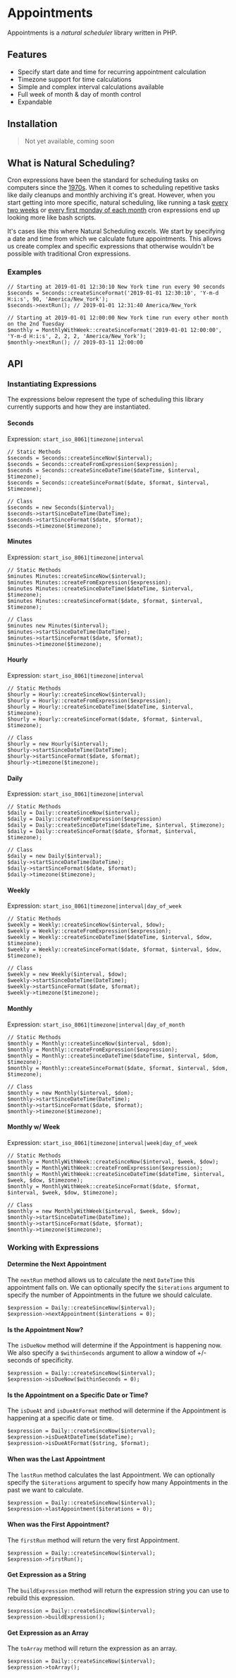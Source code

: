 Appointments
===

Appointments is a _natural scheduler_ library written in PHP.

## Features

* Specify start date and time for recurring appointment calculation
* Timezone support for time calculations
* Simple and complex interval calculations available
* Full week of month & day of month control
* Expandable

## Installation

> Not yet available, coming soon

## What is Natural Scheduling?

Cron expressions have been the standard for scheduling tasks on computers since the [1970s](https://en.wikipedia.org/wiki/Cron). When it comes to scheduling repetitive tasks like daily cleanups and monthly archiving it's great. However, when you start getting into more specific, natural scheduling, like running a task [every two weeks](https://serverfault.com/questions/633264/cronjob-run-every-two-weeks-on-saturday-starting-on-this-saturday/633272) or [every first monday of each month](https://stackoverflow.com/questions/3241086/how-to-schedule-to-run-first-sunday-of-every-month) cron expressions end up looking more like bash scripts.

It's cases like this where Natural Scheduling excels. We start by specifying a date and time from which we calculate future appointments. This allows us create complex and specific expressions that otherwise wouldn't be possible with traditional Cron expressions.

### Examples

```
// Starting at 2019-01-01 12:30:10 New York time run every 90 seconds
$seconds = Seconds::createSinceFormat('2019-01-01 12:30:10', 'Y-m-d H:i:s', 90, 'America/New_York');
$seconds->nextRun(); // 2019-01-01 12:31:40 America/New_York

// Starting at 2019-01-01 12:00:00 New York time run every other month on the 2nd Tuesday
$monthly = MonthlyWithWeek::createSinceFormat('2019-01-01 12:00:00', 'Y-m-d H:i:s', 2, 2, 2, 'America/New_York');
$monthly->nextRun(); // 2019-03-11 12:00:00
```

## API

### Instantiating Expressions

The expressions below represent the type of scheduling this library currently supports and how they are instantiated. 

#### Seconds

Expression: `start_iso_8061|timezone|interval`

```
// Static Methods
$seconds = Seconds::createSinceNow($interval);
$seconds = Seconds::createFromExpression($expression);
$seconds = Seconds::createSinceDateTime($dateTime, $interval, $timezone);
$seconds = Seconds::createSinceFormat($date, $format, $interval, $timezone);

// Class
$seconds = new Seconds($interval);
$seconds->startSinceDateTime(DateTime);
$seconds->startSinceFormat($date, $format);
$seconds->timezone($timezone);
```

#### Minutes

Expression: `start_iso_8061|timezone|interval`

```
// Static Methods
$minutes Minutes::createSinceNow($interval);
$minutes Minutes::createFromExpression($expression);
$minutes Minutes::createSinceDateTime($dateTime, $interval, $timezone);
$minutes Minutes::createSinceFormat($date, $format, $interval, $timezone);

// Class
$minutes new Minutes($interval);
$minutes->startSinceDateTime(DateTime);
$minutes->startSinceFormat($date, $format);
$minutes->timezone($timezone);
```

#### Hourly

Expression: `start_iso_8061|timezone|interval`

```
// Static Methods
$hourly = Hourly::createSinceNow($interval);
$hourly = Hourly::createFromExpression($expression);
$hourly = Hourly::createSinceDateTime($dateTime, $interval, $timezone);
$hourly = Hourly::createSinceFormat($date, $format, $interval, $timezone);

// Class
$hourly = new Hourly($interval);
$hourly->startSinceDateTime(DateTime);
$hourly->startSinceFormat($date, $format);
$hourly->timezone($timezone);
```

#### Daily

Expression: `start_iso_8061|timezone|interval`

```
// Static Methods
$daily = Daily::createSinceNow($interval);
$daily = Daily::createFromExpression($expression)
$daily = Daily::createSinceDateTime($dateTime, $interval, $timezone);
$daily = Daily::createSinceFormat($date, $format, $interval, $timezone);

// Class
$daily = new Daily($interval);
$daily->startSinceDateTime(DateTime);
$daily->startSinceFormat($date, $format);
$daily->timezone($timezone);
```

#### Weekly

Expression: `start_iso_8061|timezone|interval|day_of_week`

```
// Static Methods
$weekly = Weekly::createSinceNow($interval, $dow);
$weekly = Weekly::createFromExpression($expression);
$weekly = Weekly::createSinceDateTime($dateTime, $interval, $dow, $timezone);
$weekly = Weekly::createSinceFormat($date, $format, $interval, $dow, $timezone);

// Class
$weekly = new Weekly($interval, $dow);
$weekly->startSinceDateTime(DateTime);
$weekly->startSinceFormat($date, $format);
$weekly->timezone($timezone);
```

#### Monthly

Expression: `start_iso_8061|timezone|interval|day_of_month`

```
// Static Methods
$monthly = Monthly::createSinceNow($interval, $dom);
$monthly = Monthly::createFromExpression($expression);
$monthly = Monthly::createSinceDateTime($dateTime, $interval, $dom, $timezone);
$monthly = Monthly::createSinceFormat($date, $format, $interval, $dom, $timezone);

// Class
$monthly = new Monthly($interval, $dom);
$monthly->startSinceDateTime(DateTime);
$monthly->startSinceFormat($date, $format);
$monthly->timezone($timezone);
```

#### Monthly w/ Week

Expression: `start_iso_8061|timezone|interval|week|day_of_week`

```
// Static Methods
$monthly = MonthlyWithWeek::createSinceNow($interval, $week, $dow);
$monthly = MonthlyWithWeek::createFromExpression($expression);
$monthly = MonthlyWithWeek::createSinceDateTime($dateTime, $interval, $week, $dow, $timezone);
$monthly = MonthlyWithWeek::createSinceFormat($date, $format, $interval, $week, $dow, $timezone);

// Class
$monthly = new MonthlyWithWeek($interval, $week, $dow);
$monthly->startSinceDateTime(DateTime);
$monthly->startSinceFormat($date, $format);
$monthly->timezone($timezone);
```

### Working with Expressions

#### Determine the Next Appointment

The `nextRun` method allows us to calculate the next `DateTime` this appointment falls on. We can optionally specify the `$iterations` argument to specify the number of Appointments in the future we should calculate.

```
$expression = Daily::createSinceNow($interval);
$expression->nextAppointment($interations = 0);
```

#### Is the Appointment Now?

The `isDueNow` method will determine if the Appointment is happening now. We also specify a `$withinSeconds` argument to allow a window of +/- seconds of specificity.

```
$expression = Daily::createSinceNow($interval);
$expression->isDueNow($withinSeconds = 0);
```

#### Is the Appointment on a Specific Date or Time?

The `isDueAt` and `isDueAtFormat` method will determine if the Appointment is happening at a specific date or time.

```
$expression = Daily::createSinceNow($interval);
$expression->isDueAtDateTime($dateTime);
$expression->isDueAtFormat($string, $format);
```

#### When was the Last Appointment

The `lastRun` method calculates the last Appointment. We can optionally specify the `$iterations` argument to specify how many Appointments in the past we want to calculate.

```
$expression = Daily::createSinceNow($interval);
$expression->lastAppointment($iterations = 0);
```

#### When was the First Appointment?

The `firstRun` method will return the very first Appointment.

```
$expression = Daily::createSinceNow($interval);
$expression->firstRun();
```

#### Get Expression as a String

The `buildExpression` method will return the expression string you can use to rebuild this expression.

```
$expression = Daily::createSinceNow($interval);
$expression->buildExpression();
```

#### Get Expression as an Array

The `toArray` method will return the expression as an array.

```
$expression = Daily::createSinceNow($interval);
$expression->toArray();
```